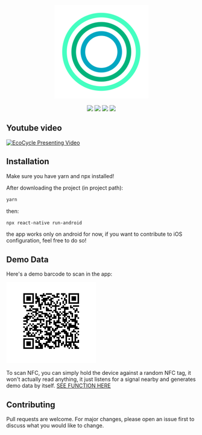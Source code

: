 <p align="center">
 <img src="https://github.com/Adoobdoob71/EcoCycle/blob/master/EcoCycle%20App%20Icon.png" height="250" width="250"/>
 <p align="center">
  <img src="https://img.shields.io/github/issues/Adoobdoob71/EcoCycle" />
  <img src="https://img.shields.io/github/forks/Adoobdoob71/EcoCycle" />
  <img src="https://img.shields.io/github/stars/Adoobdoob71/EcoCycle" />
  <img src="https://img.shields.io/github/license/Adoobdoob71/EcoCycle" />
 </p>
</p> 

## Youtube video

[![EcoCycle Presenting Video](https://img.youtube.com/vi/WJHm1bNtcq8/0.jpg)](https://www.youtube.com/watch?v=WJHm1bNtcq8)

## Installation

Make sure you have yarn and npx installed!

After downloading the project (in project path):

```bash
yarn
```
then:

```bash
npx react-native run-android
```

the app works only on android for now, if you want to contribute to iOS configuration, feel free to do so!

## Demo Data

Here's a demo barcode to scan in the app:

<img src="https://github.com/Adoobdoob71/EcoCycle/blob/master/DEMOBARCODE.PNG" />

To scan NFC, you can simply hold the device against a random NFC tag, it won't actually read anything, it just listens for a signal nearby and generates demo data by itself.  [SEE FUNCTION HERE](https://github.com/Adoobdoob71/EcoCycle/blob/c8d676f0c301563762afbffe182472567e1d06d1/src/fragments/NFCScanner.tsx#L23)

## Contributing
Pull requests are welcome. For major changes, please open an issue first to discuss what you would like to change.
